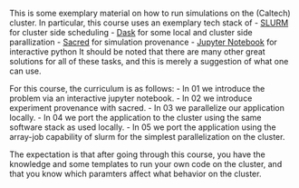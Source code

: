 This is some exemplary material on how to run simulations on the (Caltech) cluster. In particular, this course uses an exemplary tech stack of 
    - [SLURM](https://slurm.schedmd.com/documentation.html) for cluster side scheduling
    - [Dask](https://dask.org/) for some local and cluster side parallization
    - [Sacred](https://sacred.readthedocs.io/en/stable/index.html) for simulation provenance
    - [Jupyter Notebook](https://jupyter.org/) for interactive python
It should be noted that there are many other great solutions for all of these tasks, and this is merely a suggestion of what one can use.

For this course, the curriculum is as follows:
    - In 01 we introduce the problem via an interactive jupyter notebook. 
    - In 02 we introduce experiment provenance with sacred. 
    - In 03 we parallelize our application locally.
    - In 04 we port the application to the cluster using the same software stack as used locally.
    - In 05 we port the application using the array-job capability of slurm for the simplest parallelization on the cluster.

The expectation is that after going through this course, you have the knowledge and some templates to run your own code on the cluster, and that you know which paramters affect what behavior on the cluster.
